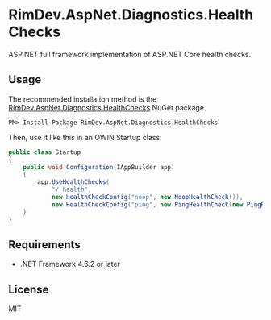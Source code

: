 # RimDev.AspNet.Diagnostics.HealthChecks

ASP.NET full framework implementation of ASP.NET Core health checks.

## Usage

The recommended installation method is the [RimDev.AspNet.Diagnostics.HealthChecks](https://www.nuget.org/packages/RimDev.AspNet.Diagnostics.HealthChecks) NuGet package.

```
PM> Install-Package RimDev.AspNet.Diagnostics.HealthChecks
```

Then, use it like this in an OWIN Startup class:

```csharp
public class Startup
{
    public void Configuration(IAppBuilder app)
    {
        app.UseHealthChecks(
            "/_health",
            new HealthCheckConfig("noop", new NoopHealthCheck()),
            new HealthCheckConfig("ping", new PingHealthCheck(new PingHealthCheckOptions().AddHost("localhost", 1000))));
    }
}
```

## Requirements

- .NET Framework 4.6.2 or later

## License

MIT
